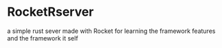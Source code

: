 # RocketRserver
a simple rust sever made with Rocket for learning the framework  features and the framework  it self
